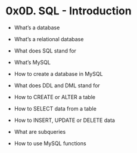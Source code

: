 # 0x0D. SQL - Introduction

* What’s a database

* What’s a relational database

* What does SQL stand for

* What’s MySQL

* How to create a database in MySQL

* What does DDL and DML stand for

* How to CREATE or ALTER a table

* How to SELECT data from a table

* How to INSERT, UPDATE or DELETE data

* What are subqueries

* How to use MySQL functions
